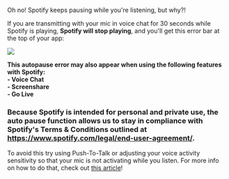 <p>Oh no! Spotify keeps pausing while you're listening, but why?!</p>
<p>If you are transmitting with your mic in voice chat for 30 seconds while Spotify is playing, <strong>Spotify will stop playing</strong>, and you'll get this error bar at the top of your app: </p>
<p><img src="https://support.discord.com/hc/article_attachments/360000253872/mceclip0.png"></p>
<p><strong>This autopause error may also appear when using the following features with Spotify:<br>- Voice Chat<br>- Screenshare<br>- Go Live</strong></p>
<h3>Because Spotify is intended for personal and private use, the auto pause function allows us to stay in compliance with Spotify's Terms &amp; Conditions outlined at <a href="https://www.spotify.com/legal/end-user-agreement/" target="_blank" rel="noopener">https://www.spotify.com/legal/end-user-agreement/</a>. </h3>
<p>To avoid this try using Push-To-Talk or adjusting your voice activity sensitivity so that your mic is not activating while you listen. For more info on how to do that, check out <a href="https://support.discord.com/hc/en-us/articles/211376518" target="_blank" rel="noopener noreferrer">this article</a>!</p>